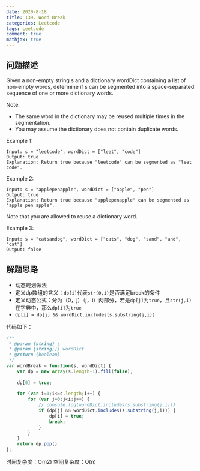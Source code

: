```yaml
---
date: 2020-8-18
title: 139. Word Break
categories: Leetcode
tags: Leetcode
comment: true
mathjax: true
---
```


## 问题描述

Given a non-empty string s and a dictionary wordDict containing a list of non-empty words, determine if s can be segmented into a space-separated sequence of one or more dictionary words.

Note:

- The same word in the dictionary may be reused multiple times in the segmentation.
- You may assume the dictionary does not contain duplicate words.

Example 1:

```
Input: s = "leetcode", wordDict = ["leet", "code"]
Output: true
Explanation: Return true because "leetcode" can be segmented as "leet code".
```
<!--more-->


Example 2:

```
Input: s = "applepenapple", wordDict = ["apple", "pen"]
Output: true
Explanation: Return true because "applepenapple" can be segmented as "apple pen apple".
```

Note that you are allowed to reuse a dictionary word.

Example 3:

```
Input: s = "catsandog", wordDict = ["cats", "dog", "sand", "and", "cat"]
Output: false
```

## 解题思路

- 动态规划做法
- 定义dp数组的含义：`dp[i]`代表`str(0,i)`是否满足break的条件
- 定义动态公式：分为（0，j）（j，i）两部分，若是`dp[j]`为`true`，且`str(j,i)`在字典中，那么`dp[i]`为`true`
- `dp[i] = dp[j] && wordDict.includes(s.substring(j,i))`

代码如下：

```javascript
/**
 * @param {string} s
 * @param {string[]} wordDict
 * @return {boolean}
 */
var wordBreak = function(s, wordDict) {
    var dp = new Array(s.length+1).fill(false);
    
    dp[0] = true;
    
    for (var i=1;i<=s.length;i++) {
        for (var j=0;j<i;j++) {
            // console.log(wordDict.includes(s.substring(j,i)))
            if (dp[j] && wordDict.includes(s.substring(j,i))) {
                dp[i] = true;
                break;
            }
        }
    }
    return dp.pop()
};
```

时间复杂度：O(n2)
空间复杂度：O(n)